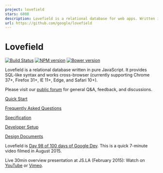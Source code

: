```yaml
---
project: lovefield
stars: 6808
description: Lovefield is a relational database for web apps. Written in JavaScript, works cross-browser. Provides SQL-like APIs that are fast, safe, and easy to use.
url: https://github.com/google/lovefield
---
```


# Lovefield

[![Build Status](https://travis-ci.org/google/lovefield.svg?branch=master)](
https://travis-ci.org/google/lovefield)
[![NPM version](https://badge.fury.io/js/lovefield.svg)](https://badge.fury.io/js/lovefield)
[![Bower version](https://badge.fury.io/bo/lovefield.svg)](https://badge.fury.io/bo/lovefield)

Lovefield is a relational database written in pure JavaScript.
It provides SQL-like syntax and works cross-browser (currently supporting
Chrome 37+, Firefox 31+, IE 11+, Edge, and Safari 10+).

Please visit our
[public forum](https://groups.google.com/forum/#!forum/lovefield-users) for
general Q&A, feedback, and discussions.

[Quick Start](demos/todo/README.md)

[Frequently Asked Questions](docs/FAQ.md)

[Specification](docs/spec_index.md)

[Developer Setup](docs/dev_setup.md)

[Design Documents](docs/dd_index.md)

Lovefield is
[Day 98 of 100 days of Google Dev](https://www.youtube.com/watch?v=S1AUIq8GA1k).
This is a quick 7-minute video filmed in August 2015.

Live 30min overview presentation at JS.LA (February 2015): Watch on
[YouTube](https://www.youtube.com/watch?v=pwCzMFoheGw) or
[Vimeo](https://vimeo.com/118934273).

